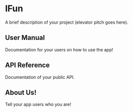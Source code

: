 # IFun

A brief description of your project (elevator pitch goes here).

## User Manual

Documentation for your users on how to use the app! 

## API Reference

Documentation of your public API.

## About Us!

Tell your app users who you are! 
